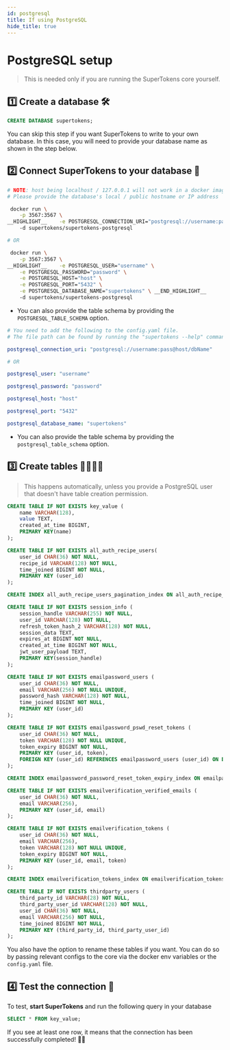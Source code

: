 ```yaml
---
id: postgresql
title: If using PostgreSQL
hide_title: true
---
```


<!-- COPY DOCS -->
<!-- ./community/docs/database-setup/postgresql.md -->

# PostgreSQL setup

> This is needed only if you are running the SuperTokens core yourself.

## 1️⃣ Create a database 🛠️
```sql
CREATE DATABASE supertokens;
```
You can skip this step if you want SuperTokens to write to your own database. In this case, you will need to provide your database name as shown in the step below. 

## 2️⃣ Connect SuperTokens to your database 🔌

<!--DOCUSAURUS_CODE_TABS-->
<!--With Docker-->
```bash
# NOTE: host being localhost / 127.0.0.1 will not work in a docker image. 
# Please provide the database's local / public hostname or IP address

 docker run \
    -p 3567:3567 \
__HIGHLIGHT__    -e POSTGRESQL_CONNECTION_URI="postgresql://username:pass@host/dbName" \ __END_HIGHLIGHT__
    -d supertokens/supertokens-postgresql

# OR

 docker run \
    -p 3567:3567 \
__HIGHLIGHT__    -e POSTGRESQL_USER="username" \
    -e POSTGRESQL_PASSWORD="password" \
	-e POSTGRESQL_HOST="host" \
	-e POSTGRESQL_PORT="5432" \
    -e POSTGRESQL_DATABASE_NAME="supertokens" \ __END_HIGHLIGHT__
    -d supertokens/supertokens-postgresql
```

- You can also provide the table schema by providing the `POSTGRESQL_TABLE_SCHEMA` option.

<!--Without Docker-->
```yaml
# You need to add the following to the config.yaml file.
# The file path can be found by running the "supertokens --help" command

postgresql_connection_uri: "postgresql://username:pass@host/dbName"

# OR

postgresql_user: "username"

postgresql_password: "password"

postgresql_host: "host"

postgresql_port: "5432"

postgresql_database_name: "supertokens"
```

- You can also provide the table schema by providing the `postgresql_table_schema` option.

<!--END_DOCUSAURUS_CODE_TABS-->


## 3️⃣ Create tables 👩‍💻👨‍💻
> This happens automatically, unless you provide a PostgreSQL user that doesn't have table creation permission.

<div class="additionalInformation" text="See table structure">

```sql
CREATE TABLE IF NOT EXISTS key_value (
    name VARCHAR(128),
    value TEXT,
    created_at_time BIGINT,
    PRIMARY KEY(name)
);

CREATE TABLE IF NOT EXISTS all_auth_recipe_users(
    user_id CHAR(36) NOT NULL,
    recipe_id VARCHAR(128) NOT NULL,
    time_joined BIGINT NOT NULL,
    PRIMARY KEY (user_id)
);

CREATE INDEX all_auth_recipe_users_pagination_index ON all_auth_recipe_users (time_joined DESC, user_id DESC);

CREATE TABLE IF NOT EXISTS session_info (
    session_handle VARCHAR(255) NOT NULL,
    user_id VARCHAR(128) NOT NULL,
    refresh_token_hash_2 VARCHAR(128) NOT NULL,
    session_data TEXT,
    expires_at BIGINT NOT NULL,
    created_at_time BIGINT NOT NULL,
    jwt_user_payload TEXT,
    PRIMARY KEY(session_handle)
);

CREATE TABLE IF NOT EXISTS emailpassword_users (
    user_id CHAR(36) NOT NULL,
    email VARCHAR(256) NOT NULL UNIQUE,
    password_hash VARCHAR(128) NOT NULL,
    time_joined BIGINT NOT NULL,
    PRIMARY KEY (user_id)
);

CREATE TABLE IF NOT EXISTS emailpassword_pswd_reset_tokens (
    user_id CHAR(36) NOT NULL,
    token VARCHAR(128) NOT NULL UNIQUE,
    token_expiry BIGINT NOT NULL,
    PRIMARY KEY (user_id, token),
    FOREIGN KEY (user_id) REFERENCES emailpassword_users (user_id) ON DELETE CASCADE ON UPDATE CASCADE
);

CREATE INDEX emailpassword_password_reset_token_expiry_index ON emailpassword_pswd_reset_tokens(token_expiry);

CREATE TABLE IF NOT EXISTS emailverification_verified_emails (
    user_id CHAR(36) NOT NULL,
    email VARCHAR(256),
    PRIMARY KEY (user_id, email)
);

CREATE TABLE IF NOT EXISTS emailverification_tokens (
    user_id CHAR(36) NOT NULL,
    email VARCHAR(256),
    token VARCHAR(128) NOT NULL UNIQUE,
    token_expiry BIGINT NOT NULL,
    PRIMARY KEY (user_id, email, token)
);

CREATE INDEX emailverification_tokens_index ON emailverification_tokens(token_expiry);

CREATE TABLE IF NOT EXISTS thirdparty_users (
    third_party_id VARCHAR(28) NOT NULL,
    third_party_user_id VARCHAR(128) NOT NULL,
    user_id CHAR(36) NOT NULL,
    email VARCHAR(256) NOT NULL,
    time_joined BIGINT NOT NULL,
    PRIMARY KEY (third_party_id, third_party_user_id)
);
```
You also have the option to rename these tables if you want. You can do so by passing relevant configs to the core via the docker env variables or the `config.yaml` file.

</div>

## 4️⃣ Test the connection 🤞
To test, **start SuperTokens** and run the following query in your database
```sql
SELECT * FROM key_value;
```
If you see at least one row, it means that the connection has been successfully completed! 🥳🎉
